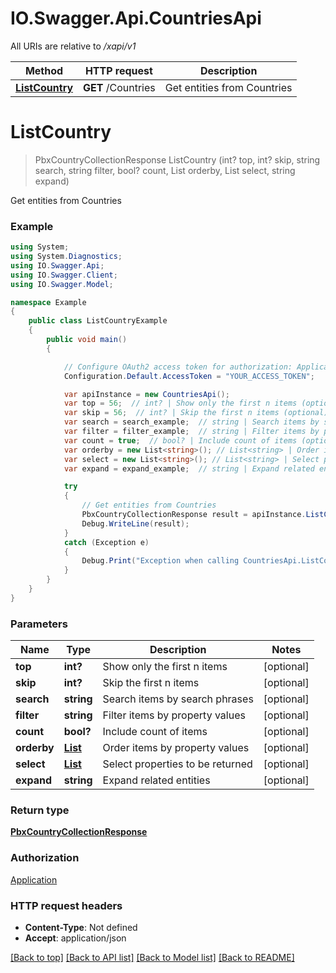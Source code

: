 # IO.Swagger.Api.CountriesApi

All URIs are relative to */xapi/v1*

Method | HTTP request | Description
------------- | ------------- | -------------
[**ListCountry**](CountriesApi.md#listcountry) | **GET** /Countries | Get entities from Countries

<a name="listcountry"></a>
# **ListCountry**
> PbxCountryCollectionResponse ListCountry (int? top, int? skip, string search, string filter, bool? count, List<string> orderby, List<string> select, string expand)

Get entities from Countries

### Example
```csharp
using System;
using System.Diagnostics;
using IO.Swagger.Api;
using IO.Swagger.Client;
using IO.Swagger.Model;

namespace Example
{
    public class ListCountryExample
    {
        public void main()
        {

            // Configure OAuth2 access token for authorization: Application
            Configuration.Default.AccessToken = "YOUR_ACCESS_TOKEN";

            var apiInstance = new CountriesApi();
            var top = 56;  // int? | Show only the first n items (optional) 
            var skip = 56;  // int? | Skip the first n items (optional) 
            var search = search_example;  // string | Search items by search phrases (optional) 
            var filter = filter_example;  // string | Filter items by property values (optional) 
            var count = true;  // bool? | Include count of items (optional) 
            var orderby = new List<string>(); // List<string> | Order items by property values (optional) 
            var select = new List<string>(); // List<string> | Select properties to be returned (optional) 
            var expand = expand_example;  // string | Expand related entities (optional) 

            try
            {
                // Get entities from Countries
                PbxCountryCollectionResponse result = apiInstance.ListCountry(top, skip, search, filter, count, orderby, select, expand);
                Debug.WriteLine(result);
            }
            catch (Exception e)
            {
                Debug.Print("Exception when calling CountriesApi.ListCountry: " + e.Message );
            }
        }
    }
}
```

### Parameters

Name | Type | Description  | Notes
------------- | ------------- | ------------- | -------------
 **top** | **int?**| Show only the first n items | [optional] 
 **skip** | **int?**| Skip the first n items | [optional] 
 **search** | **string**| Search items by search phrases | [optional] 
 **filter** | **string**| Filter items by property values | [optional] 
 **count** | **bool?**| Include count of items | [optional] 
 **orderby** | [**List<string>**](string.md)| Order items by property values | [optional] 
 **select** | [**List<string>**](string.md)| Select properties to be returned | [optional] 
 **expand** | **string**| Expand related entities | [optional] 

### Return type

[**PbxCountryCollectionResponse**](PbxCountryCollectionResponse.md)

### Authorization

[Application](../README.md#Application)

### HTTP request headers

 - **Content-Type**: Not defined
 - **Accept**: application/json

[[Back to top]](#) [[Back to API list]](../README.md#documentation-for-api-endpoints) [[Back to Model list]](../README.md#documentation-for-models) [[Back to README]](../README.md)

